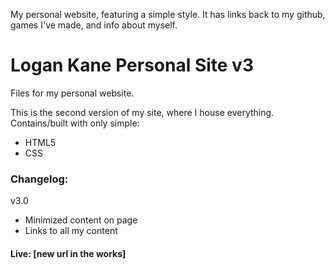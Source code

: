 My personal website, featuring a simple style. It has links back to my github, games I've made, and info about myself.


# Logan Kane Personal Site v3
Files for my personal website.

This is the second version of my site, where I house everything.
Contains/built with only simple:
* HTML5
* CSS

### Changelog:

v3.0
* Minimized content on page
* Links to all my content

#### Live: [new url in the works]

